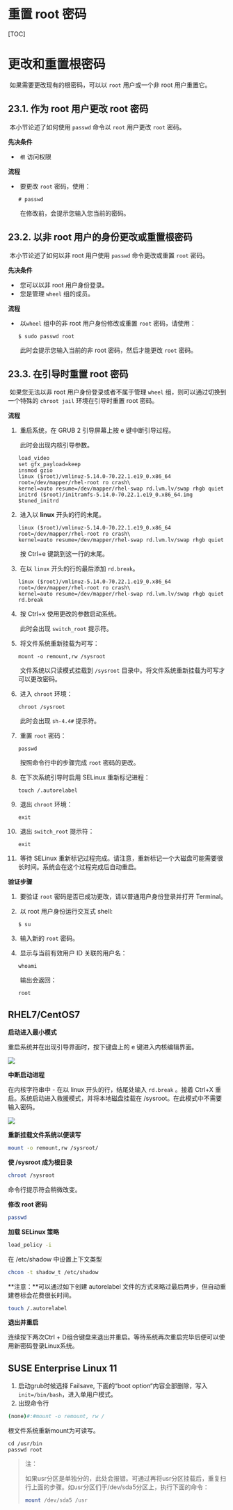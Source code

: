 # 重置 root 密码

[TOC]

# 更改和重置根密码

​			如果需要更改现有的根密码，可以以 `root` 用户或一个非 root 用户重置它。 	

## 23.1. 作为 root 用户更改 root 密码

​				本小节论述了如何使用 `passwd` 命令以 `root` 用户更改 `root` 密码。 		

**先决条件**

- ​						`根` 访问权限 				

**流程**

- ​						要更改 `root` 密码，使用： 				

  

  ```none
  # passwd
  ```

  ​						在修改前，会提示您输入您当前的密码。 				

## 23.2. 以非 root 用户的身份更改或重置根密码

​				本小节论述了如何以非 root 用户使用 `passwd` 命令更改或重置 `root` 密码。 		

**先决条件**

- ​						您可以以非 root 用户身份登录。 				
- ​						您是管理 `wheel` 组的成员。 				

**流程**

- ​						以`wheel` 组中的非 root 用户身份修改或重置 `root` 密码，请使用： 				

  

  ```none
  $ sudo passwd root
  ```

  ​						此时会提示您输入当前的非 root 密码，然后才能更改 `root` 密码。 				

## 23.3. 在引导时重置 root 密码

​				如果您无法以非 root 用户身份登录或者不属于管理 `wheel` 组，则可以通过切换到一个特殊的 `chroot jail` 环境在引导时重置 root 密码。 		

**流程**

1. ​						重启系统，在 GRUB 2 引导屏幕上按 e 键中断引导过程。 				

   ​						此时会出现内核引导参数。 				

   

   ```none
   load_video
   set gfx_payload=keep
   insmod gzio
   linux ($root)/vmlinuz-5.14.0-70.22.1.e19_0.x86_64 root=/dev/mapper/rhel-root ro crash\
   kernel=auto resume=/dev/mapper/rhel-swap rd.lvm.lv/swap rhgb quiet
   initrd ($root)/initramfs-5.14.0-70.22.1.e19_0.x86_64.img $tuned_initrd
   ```

2. ​						进入以 **linux** 开头的行的末尾。 				

   

   ```none
   linux ($root)/vmlinuz-5.14.0-70.22.1.e19_0.x86_64 root=/dev/mapper/rhel-root ro crash\
   kernel=auto resume=/dev/mapper/rhel-swap rd.lvm.lv/swap rhgb quiet
   ```

   ​						按 Ctrl+e 键跳到这一行的末尾。 				

3. ​						在以 `linux` 开头的行的最后添加 `rd.break`。 				

   

   ```none
   linux ($root)/vmlinuz-5.14.0-70.22.1.e19_0.x86_64 root=/dev/mapper/rhel-root ro crash\
   kernel=auto resume=/dev/mapper/rhel-swap rd.lvm.lv/swap rhgb quiet rd.break
   ```

4. ​						按 Ctrl+x 使用更改的参数启动系统。 				

   ​						此时会出现 `switch_root` 提示符。 				

5. ​						将文件系统重新挂载为可写： 				

   

   ```none
   mount -o remount,rw /sysroot
   ```

   ​						文件系统以只读模式挂载到 `/sysroot` 目录中。将文件系统重新挂载为可写才可以更改密码。 				

6. ​						进入 `chroot` 环境： 				

   

   ```none
   chroot /sysroot
   ```

   ​						此时会出现 `sh-4.4#` 提示符。 				

7. ​						重置 `root` 密码： 				

   

   ```none
   passwd
   ```

   ​						按照命令行中的步骤完成 `root` 密码的更改。 				

8. ​						在下次系统引导时启用 SELinux 重新标记进程： 				

   

   ```none
   touch /.autorelabel
   ```

9. ​						退出 `chroot` 环境： 				

   

   ```none
   exit
   ```

10. ​						退出 `switch_root` 提示符： 				

    

    ```none
    exit
    ```

11. ​						等待 SELinux 重新标记过程完成。请注意，重新标记一个大磁盘可能需要很长时间。系统会在这个过程完成后自动重启。 				

**验证步骤**

1. ​						要验证 `root` 密码是否已成功更改，请以普通用户身份登录并打开 Terminal。 				

2. ​						以 root 用户身份运行交互式 shell: 				

   

   ```none
   $ su
   ```

3. ​						输入新的 `root` 密码。 				

4. ​						显示与当前有效用户 ID 关联的用户名： 				

   

   ```none
   whoami
   ```

   ​						输出会返回： 				

   

   ```none
   root
   ```

## RHEL7/CentOS7

**启动进入最小模式**

重启系统并在出现引导界面时，按下键盘上的 e 键进入内核编辑界面。

![](../../Image/l/i/Linux系统的引导界面.png)

**中断启动进程**

在内核字符串中 - 在以 linux 开头的行，结尾处输入 `rd.break` 。接着 Ctrl+X 重启。系统启动进入救援模式，并将本地磁盘挂载在 /sysroot。在此模式中不需要输入密码。

![](../../Image/n/内核信息的编辑界面.png)

**重新挂载文件系统以便读写**

```bash
mount -o remount,rw /sysroot/
```

**使 /sysroot 成为根目录**

```bash
chroot /sysroot
```

命令行提示符会稍微改变。

**修改 root 密码**

```bash
passwd
```

**加载 SELinux 策略**

```bash
load_policy -i
```

在 /etc/shadow 中设置上下文类型

```bash
chcon -t shadow_t /etc/shadow
```

**注意：**可以通过如下创建 autorelabel 文件的方式来略过最后两步，但自动重建卷标会花费很长时间。

```bash
touch /.autorelabel
```

**退出并重启**

连续按下两次Ctrl + D组合键盘来退出并重启。等待系统再次重启完毕后便可以使用新密码登录Linux系统。

## SUSE Enterprise Linux 11

1. 启动grub时候选择 Failsave, 下面的“boot option“内容全部删除，写入`init=/bin/bash`，进入单用户模式。
2. 出现命令行

```bash
(none)#:#mount -o remount, rw /
```

 根文件系统重新mount为可读写。

```bsh
cd /usr/bin
passwd root
```

> 注：
>
> 如果usr分区是单独分的，此处会报错。可通过再将usr分区挂载后，重复扫行上面的步骤。如usr分区们于/dev/sda5分区上，执行下面的命令：
>
> ```bash
> mount /dev/sda5 /usr
> ```